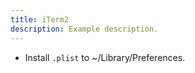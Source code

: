 ```yaml
---
title: iTerm2
description: Example description.
---
```


* Install `.plist` to ~/Library/Preferences.
